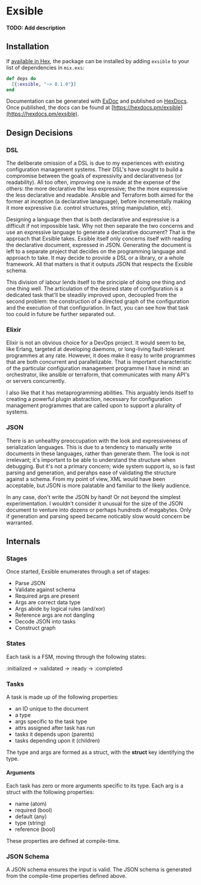 # Exsible

**TODO: Add description**

## Installation

If [available in Hex](https://hex.pm/docs/publish), the package can be installed
by adding `exsible` to your list of dependencies in `mix.exs`:

```elixir
def deps do
  [{:exsible, "~> 0.1.0"}]
end
```

Documentation can be generated with [ExDoc](https://github.com/elixir-lang/ex_doc)
and published on [HexDocs](https://hexdocs.pm). Once published, the docs can
be found at [https://hexdocs.pm/exsible](https://hexdocs.pm/exsible).

## Design Decisions

### DSL

The deliberate omission of a DSL is due to my experiences with existing configuration management systems. Their DSL's have sought to build a compromise between the goals of expressivity and declarativeness (or readability). All too often, improving one is made at the expense of the others: the more declarative the less expressive; the the more expressive the less declarative and readable. Ansible and Terraform both aimed for the former at inception (a declarative lanaguage), before incrementally making it more expressive (i.e. control structures, string manipulation, etc).

Designing a language then that is both declarative and expressive is a difficult if not impossible task. Why not then separate the two concerns and use an expressive language to generate a declarative document? That is the approach that Exsible takes. Exsible itself only concerns itself with reading the declarative document, expressed in JSON. Generating the document is left to a separate project that decides on the programming language and approach to take. It may decide to provide a DSL or a library, or a whole framework. All that matters is that it outputs JSON that respects the Exsible schema.

This division of labour lends itself to the principle of doing one thing and one thing well. The articulation of the desired state of configuration is a dedicated task that'll be steadily improved upon, decoupled from the second problem: the construction of a directed graph of the configuration and the execution of that configuration. In fact, you can see how that task too could in future be further separated out. 

### Elixir

Elixir is not an obvious choice for a DevOps project. It would seem to be, like Erlang, targeted at developing daemons, or long-living fault-tolerant programmes at any rate. However, it does make it easy to write programmes that are both concurrent and parallelizable. That is important characteristic of the particular configuration management programme I have in mind: an orchestrator, like ansible or terraform, that communicates with many API's or servers concurrently.

I also like that it has metaprogramming abilities. This arguably lends itself to creating a powerful plugin abstraction, necessary for configuration management programmes that are called upon to support a plurality of systems.

### JSON

There is an unhealthy preoccupation with the look and expressiveness of serialization languages. This is due to a tendency to manually write documents in these languages, rather than generate them. The look is not irrelevant; it's important to be able to understand the structure when debugging. But it's not a primary concern; wide system support is, so is fast parsing and generation, and perahps ease of validating the structure against a schema. From my point of view, XML would have been acceptable, but JSON is more palatable and familiar to the likely audience.

In any case, don't write the JSON by hand! Or not beyond the simplest experimentation. I wouldn't consider it unusual for the size of the JSON document to venture into dozens or perhaps hundreds of megabytes. Only if generation and parsing speed became noticably slow would concern be warranted.


## Internals

### Stages

Once started, Exsible enumerates through a set of stages:

* Parse JSON
* Validate against schema
 * Required args are present
 * Args are correct data type
 * Args abide by logical rules (and/xor)
 * Reference args are not dangling
* Decode JSON into tasks
* Construct graph

### States

Each task is a FSM, moving through the following states:

:initialized -> :validated -> :ready -> :completed

### Tasks

A task is made up of the following properties:

* an ID unique to the document
* a type
* args specific to the task type
* attrs assigned after task has *run*
* tasks it depends upon (parents)
* tasks depending upon it (children)

The type and args are formed as a struct, with the __struct__ key identifying the type.

#### Arguments

Each task has zero or more arguments specific to its type. Each arg is a struct with the following properties:

* name (atom)
* required (bool)
* default (any)
* type (string)
* reference (bool)

These properties are defined at compile-time.

### JSON Schema

A JSON schema ensures the input is valid. The JSON schema is generated from the compile-time properties defined above.
